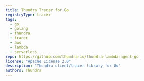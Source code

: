 ```yaml
---
title: Thundra Tracer for Go
registryType: tracer
tags:
  - go
  - golang
  - thundra
  - tracer
  - aws
  - lambda
  - serverless
repo: https://github.com/thundra-io/thundra-lambda-agent-go
license: "Apache License 2.0"
description: "Thundra client/tracer library for Go"
authors: Thundra
---
```

